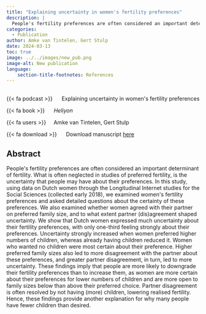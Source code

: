```yaml
---
title: "Explaining uncertainty in women's fertility preferences"
description: |
  People's fertility preferences are often considered an important determinant of fertility. What is often neglected in studies of preferred fertility, is the uncertainty that people may have about their preferences. In this study, using data on Dutch women through the Longitudinal Internet studies for the Social Sciences (collected early 2018), we examined women's fertility preferences and asked detailed questions about the certainty of these preferences. We also examined whether women agreed with their partner on preferred family size, and to what extent partner (dis)agreement shaped uncertainty. We show that Dutch women expressed much uncertainty about their fertility preferences, with only one-third feeling strongly about their preferences. Uncertainty strongly increased when women preferred higher numbers of children, whereas already having children reduced it. Women who wanted no children were most certain about their preference. Higher preferred family sizes also led to more disagreement with the partner about these preferences, and greater partner disagreement, in turn, led to more uncertainty. These findings imply that people are more likely to downgrade their fertility preferences than to increase them, as women are more certain about their preferences for lower numbers of children and are more open to family sizes below than above their preferred choice. Partner disagreement is often resolved by not having (more) children, lowering realised fertility. Hence, these findings provide another explanation for why many people have fewer children than desired.
categories:
  - Publication
author: Amke van Tintelen, Gert Stulp
date: 2024-03-13
toc: true
image: ../../images/new_pub.png
image-alt: New publication
language: 
    section-title-footnotes: References
---
```



<br>
{{< fa podcast >}} &nbsp;&nbsp;&nbsp;&nbsp; Explaining uncertainty in women's fertility preferences

{{< fa book >}} &nbsp;&nbsp;&nbsp;&nbsp; *Heliyon*

{{< fa users >}} &nbsp;&nbsp;&nbsp; Amke van Tintelen, Gert Stulp


{{< fa download >}} &nbsp;&nbsp;&nbsp;&nbsp; Download manuscript [here](https://www.sciencedirect.com/science/article/pii/S2405844024036417?via%3Dihub)

## Abstract

People's fertility preferences are often considered an important determinant of fertility. What is often neglected in studies of preferred fertility, is the uncertainty that people may have about their preferences. In this study, using data on Dutch women through the Longitudinal Internet studies for the Social Sciences (collected early 2018), we examined women's fertility preferences and asked detailed questions about the certainty of these preferences. We also examined whether women agreed with their partner on preferred family size, and to what extent partner (dis)agreement shaped uncertainty. We show that Dutch women expressed much uncertainty about their fertility preferences, with only one-third feeling strongly about their preferences. Uncertainty strongly increased when women preferred higher numbers of children, whereas already having children reduced it. Women who wanted no children were most certain about their preference. Higher preferred family sizes also led to more disagreement with the partner about these preferences, and greater partner disagreement, in turn, led to more uncertainty. These findings imply that people are more likely to downgrade their fertility preferences than to increase them, as women are more certain about their preferences for lower numbers of children and are more open to family sizes below than above their preferred choice. Partner disagreement is often resolved by not having (more) children, lowering realised fertility. Hence, these findings provide another explanation for why many people have fewer children than desired.